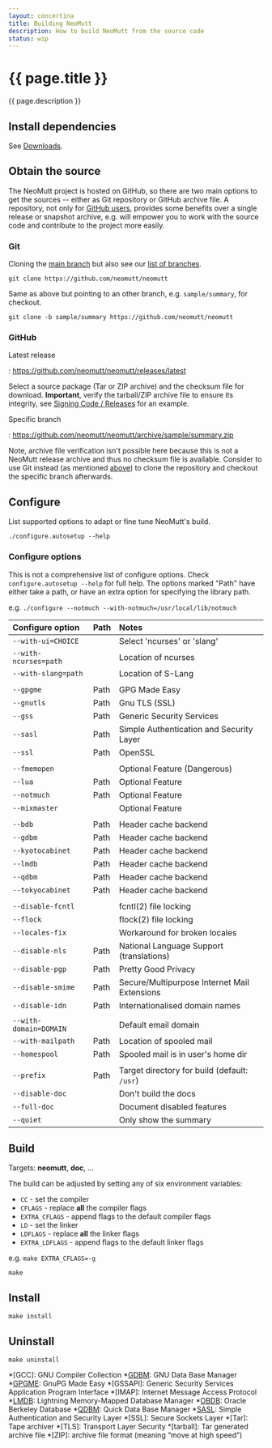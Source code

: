 ```yaml
---
layout: concertina
title: Building NeoMutt
description: How to build NeoMutt from the source code
status: wip
---
```


# {{ page.title }}

{{ page.description }}

## Install dependencies

See [Downloads](/distro.html).

## Obtain the source

The NeoMutt project is hosted on GitHub, so there are two main options to get
the sources -- either as Git repository or GitHub archive file. A repository,
not only for [GitHub users](/dev/newbie-tutorial#github), provides some
benefits over a single release or snapshot archive, e.g. will empower you to
work with the source code and contribute to the project more easily.

### Git <a class="offset" id="git"></a>

Cloning the [main branch](https://github.com/neomutt/neomutt/tree/master) but
also see our [list of branches](/dev/branches).

```
git clone https://github.com/neomutt/neomutt
```

Same as above but pointing to an other branch, e.g. `sample/summary`, for
checkout.

```
git clone -b sample/summary https://github.com/neomutt/neomutt
```

### GitHub

Latest release

: <https://github.com/neomutt/neomutt/releases/latest>

Select a source package (Tar or ZIP archive) and the checksum file for
download. **Important**, verify the tarball/ZIP archive file to ensure its
integrity, see [Signing Code / Releases](/dev/signing#source-example) for an
example.

Specific branch

: <https://github.com/neomutt/neomutt/archive/sample/summary.zip>

Note, archive file verification isn't possible here because this is not
a NeoMutt release archive and thus no checksum file is available. Consider to
use Git instead (as mentioned [above](#git)) to clone the repository and
checkout the specific branch afterwards.

## Configure

List supported options to adapt or fine tune NeoMutt's build.

```
./configure.autosetup --help
```

### Configure options

This is not a comprehensive list of configure options.
Check `configure.autosetup --help` for full help.
The options marked "Path" have either take a path, or have an extra option for specifying the library path.

e.g.  `./configure --notmuch --with-notmuch=/usr/local/lib/notmuch`

| Configure option        | Path | Notes                                        |
| :---------------------- | :--- | :------------------------------------------- |
| `--with-ui=CHOICE`      |      | Select 'ncurses' or 'slang'                  |
| `--with-ncurses=path`   |      | Location of ncurses                          |
| `--with-slang=path`     |      | Location of S-Lang                           |
|                         |      |                                              |
| `--gpgme`               | Path | GPG Made Easy                                |
| `--gnutls`              | Path | Gnu TLS (SSL)                                |
| `--gss`                 | Path | Generic Security Services                    |
| `--sasl`                | Path | Simple Authentication and Security Layer     |
| `--ssl`                 | Path | OpenSSL                                      |
|                         |      |                                              |
| `--fmemopen`            |      | Optional Feature (Dangerous)                 |
| `--lua`                 | Path | Optional Feature                             |
| `--notmuch`             | Path | Optional Feature                             |
| `--mixmaster`           |      | Optional Feature                             |
|                         |      |                                              |
| `--bdb`                 | Path | Header cache backend                         |
| `--gdbm`                | Path | Header cache backend                         |
| `--kyotocabinet`        | Path | Header cache backend                         |
| `--lmdb`                | Path | Header cache backend                         |
| `--qdbm`                | Path | Header cache backend                         |
| `--tokyocabinet`        | Path | Header cache backend                         |
|                         |      |                                              |
| `--disable-fcntl`       |      | fcntl(2) file locking                        |
| `--flock`               |      | flock(2) file locking                        |
| `--locales-fix`         |      | Workaround for broken locales                |
| `--disable-nls`         | Path | National Language Support (translations)     |
| `--disable-pgp`         | Path | Pretty Good Privacy                          |
| `--disable-smime`       | Path | Secure/Multipurpose Internet Mail Extensions |
| `--disable-idn`         | Path | Internationalised domain names               |
|                         |      |                                              |
| `--with-domain=DOMAIN`  |      | Default email domain                         |
| `--with-mailpath`       | Path | Location of spooled mail                     |
| `--homespool`           | Path | Spooled mail is in user's home dir           |
|                         |      |                                              |
| `--prefix`              | Path | Target directory for build (default: `/usr`) |
| `--disable-doc`         |      | Don't build the docs                         |
| `--full-doc`            |      | Document disabled features                   |
| `--quiet`               |      | Only show the summary                        |

## Build

Targets: **neomutt**, **doc**, ...

The build can be adjusted by setting any of six environment variables:

- `CC` - set the compiler
- `CFLAGS` - replace **all** the compiler flags
- `EXTRA_CFLAGS` - append flags to the default compiler flags
- `LD` - set the linker
- `LDFLAGS` - replace **all** the linker flags
- `EXTRA_LDFLAGS` - append flags to the default linker flags

e.g. `make EXTRA_CFLAGS=-g`

```
make
```

## Install

```
make install
```

## Uninstall

```
make uninstall
```

*[GCC]: GNU Compiler Collection
*[GDBM]: GNU Data Base Manager
*[GPGME]: GnuPG Made Easy
*[GSSAPI]: Generic Security Services Application Program Interface
*[IMAP]: Internet Message Access Protocol
*[LMDB]: Lightning Memory-Mapped Database Manager
*[OBDB]: Oracle Berkeley Database
*[QDBM]: Quick Data Base Manager
*[SASL]: Simple Authentication and Security Layer
*[SSL]: Secure Sockets Layer
*[Tar]: Tape archiver
*[TLS]: Transport Layer Security
*[tarball]: Tar generated archive file
*[ZIP]: archive file format (meaning &ldquo;move at high speed&rdquo;)

[crss]:  <https://www.gnu.org/software/ncurses/ncurses.html>
[dgcc]:  <https://gcc.gnu.org/onlinedocs/gcc/Debugging-Options.html>
[gdbm]:  <http://www.gnu.org.ua/software/gdbm/gdbm.html>
[gpgme]: <https://www.gnupg.org/related_software/gpgme/>
[gss2]:  <https://en.wikipedia.org/wiki/Generic_Security_Services_Application_Program_Interface>
[gtls]:  <https://www.gnutls.org/>
[kcab]:  <http://fallabs.com/kyotocabinet/>
[lmdb]:  <https://symas.com/lmdb/technical/>
[lua]:   <https://www.lua.org/>
[obdb]:  <http://www.oracle.com/technetwork/database/database-technologies/berkeleydb/overview/index.html>
[ossl]:  <https://www.openssl.org/>
[qdbm]:  <http://fallabs.com/qdbm/>
[sasl]:  <https://en.wikipedia.org/wiki/Simple_Authentication_and_Security_Layer>
[slng]:  <http://www.jedsoft.org/slang/>
[tcab]:  <http://fallabs.com/tokyocabinet/>

